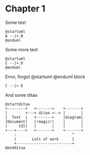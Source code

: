 # Chapter 1

Some text

```plantuml
@startuml
A --|> B
@enduml
```

Some more text

```plantuml
@startuml
C --|> D
@enduml
```

Error, forgot @startuml @enduml block

```plantuml
C --|> D
```

And some ditaa
```plantuml
@startditaa
+--------+   +-------+    +-------+
|        +---+ ditaa +--> |       |
|  Text  |   +-------+    |diagram|
|Document|   |!magic!|    |       |
|     {d}|   |       |    |       |
+---+----+   +-------+    +-------+
	:                         ^
	|       Lots of work      |
	+-------------------------+
@endditaa
```